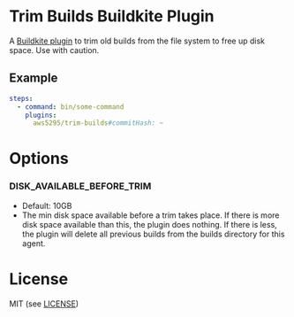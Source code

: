 Trim Builds Buildkite Plugin
============================

A [Buildkite plugin](https://buildkite.com/docs/agent/plugins) to trim old builds from the file system to free up disk space.  Use with caution.

Example
-------

```yaml
steps:
  - command: bin/some-command
    plugins:
      aws5295/trim-builds#commitHash: ~
```

Options
=======
### DISK_AVAILABLE_BEFORE_TRIM
- Default: 10GB
- The min disk space available before a trim takes place. If there is more disk space available than this, the plugin does nothing. If there is less, the plugin will delete all previous builds from the builds directory for this agent.

License
=======
MIT (see [LICENSE](LICENSE))
